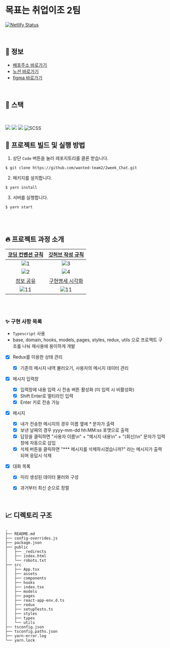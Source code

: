 
# 목표는 취업이조 2팀
[![Netlify Status](https://api.netlify.com/api/v1/badges/00d459cf-a8e2-475e-9bc0-7488475737a9/deploy-status)](https://app.netlify.com/sites/2weekchat/deploys)

<br>

## 🚀 정보

- [배포주소 바로가기](https://2weekchat.netlify.app/)
- [노션 바로가기](https://sleepy-oxygen-343.notion.site/41970b5fee2d45aebd7b01de061039eb)
- [figma 바로가기](https://www.figma.com/file/4Cd5n1VVGLrAzlldO6FEEe/Swit?node-id=0%3A1)

<br>

## 📝 스택

<br/>

<img src="https://img.shields.io/badge/javascript-F7DF1E?style=for-the-badge&logo=javascript&logoColor=black"> <img src="https://img.shields.io/badge/TypeScript-007ACC?style=for-the-badge&logo=typescript&logoColor=white"> <img src="https://img.shields.io/badge/redux-764ABC?style=for-the-badge&logo=redux&logoColor=black">  <img alt="SCSS" src="https://img.shields.io/badge/Sass-CC6699?style=for-the-badge&logo=Sass&logoColor=white"/></a>


## 👀 프로젝트 빌드 및 실행 방법

1. 상단 `Code` 버튼을 눌러 레포지토리를 클론 받습니다.

```
$ git clone https://github.com/wanted-team2/2week_Chat.git
```

2. 패키지를 설치합니다.

```
$ yarn install
```

3. 서버를 실행합니다.

```
$ yarn start
```
<br>

<br>

## 🔥 프로젝트 과정 소개
| [코딩 컨벤션 규칙](https://sleepy-oxygen-343.notion.site/9c06caa291f44d129f3b707fd4627aa0) | [깃허브 작성 규칙](https://sleepy-oxygen-343.notion.site/9c06caa291f44d129f3b707fd4627aa0) |
|:--:|:--:|
|![1](https://user-images.githubusercontent.com/78653426/152985098-26a0af22-9186-4d1b-b302-ef5246f85b29.png)|![3](https://user-images.githubusercontent.com/78653426/152985107-45acb775-a967-4e8d-a0d9-271171369fed.png)|
|![2](https://user-images.githubusercontent.com/78653426/152985104-7c2ac57a-1491-4d2f-90cf-3d1ae24c6799.png)|![4](https://user-images.githubusercontent.com/78653426/152985109-90d48190-b379-481d-aa1f-66ed1f86e581.png)|
| [정보 공유](https://www.notion.so/5520df8322e549ebb29b4528de020d52) | [구현명세 시각화](https://www.figma.com/file/4Cd5n1VVGLrAzlldO6FEEe/Swit?node-id=0%3A1) |
|![11](https://user-images.githubusercontent.com/78653426/153548448-d9e13041-e5fa-4b66-b69f-9b54b8d8fbdc.png)|![11](https://user-images.githubusercontent.com/78653426/153548281-6e4d5866-29ef-4a4d-b9e2-2c64c4e01dd2.png)|



<br>
<br>


### ✨ 구현 사항 목록 
-   `Typescript` 사용
-    base, domain, hooks, models, pages, styles, redux, utils 으로 프로젝트 구조를 나눠 재사용에 용이하게 개발

-   [x] Redux를 이용한 상태 관리

    -   [x] 기존의 메시지 내역 불러오기, 사용자의 메시지 데이터 관리

-   [x] 메시지 입력창

    -   [x] 입력창에 내용 입력 시 전송 버튼 활성화 (미 입력 시 비활성화)
    -   [x] Shift Enter로 멀티라인 입력 
    -   [x] Enter 키로 전송 가능

-   [x] 메시지

    -   [x] 내가 전송한 메시지의 경우 이름 옆에 * 문자가 출력
    -   [x] 보낸 날짜의 경우 yyyy-mm-dd hh:MM:ss 포맷으로 출력
    -   [x] 답장을 클릭하면 "사용자 이름\n" + "메시지 내용\n" + "(회신)\n" 문자가 입력창에 자동으로 삽입
    -   [x] 삭제 버튼을 클릭하면 "*** 메시지를 삭제하시겠습니까?" 라는 메시지가 출력되며 응답시 삭제

-   [x] 대화 목록

    -   [x] 미리 생성된 데이터 불러와 구성
    -   [x] 과거부터 최신 순으로 정렬


<br>

## 📈 디렉토리 구조
```
.
├── README.md
├── config-overrides.js
├── package.json
├── public
│   ├── _redirects
│   ├── index.html
│   └── robots.txt
├── src
│   ├── App.tsx
│   ├── assets
│   ├── components
│   ├── hooks
│   ├── index.tsx
│   ├── models
│   ├── pages
│   ├── react-app-env.d.ts
│   ├── redux
│   ├── setupTests.ts
│   ├── styles
│   ├── types
│   └── utils
├── tsconfig.json
├── tsconfig.paths.json
├── yarn-error.log
└── yarn.lock
```
